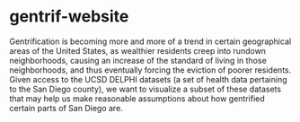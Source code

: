 # gentrif-website
Gentrification is becoming more and more of a trend in certain geographical areas of the United States, as wealthier residents creep into rundown neighborhoods, causing an increase of the standard of living in those neighborhoods, and thus eventually forcing the eviction of poorer residents. Given access to the UCSD DELPHI datasets (a set of health data pertaining to the San Diego county), we want to visualize a subset of these datasets that may help us make reasonable assumptions about how gentrified certain parts of San Diego are. 
